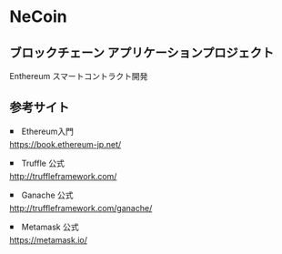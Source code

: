 # NeCoin
## ブロックチェーン アプリケーションプロジェクト 
Enthereum スマートコントラクト開発

## 参考サイト
◾️　Ethereum入門  
https://book.ethereum-jp.net/

◾️　Truffle 公式  
http://truffleframework.com/

◾️　Ganache 公式  
http://truffleframework.com/ganache/

◾️　Metamask 公式  
https://metamask.io/
